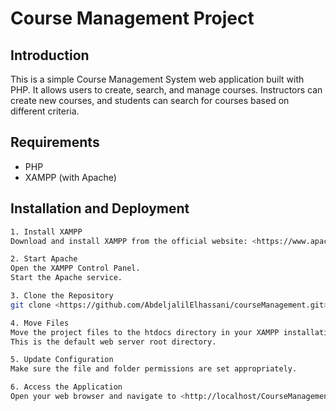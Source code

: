# Course Management Project

## **Introduction**

This is a simple Course Management System web application built with PHP. It allows users to create, search, and manage courses. Instructors can create new courses, and students can search for courses based on different criteria.

## Requirements

- PHP
- XAMPP (with Apache)

## Installation and Deployment

```bash
1. Install XAMPP
Download and install XAMPP from the official website: <https://www.apachefriends.org/index.html>

2. Start Apache
Open the XAMPP Control Panel.
Start the Apache service.

3. Clone the Repository
git clone <https://github.com/AbdeljalilElhassani/courseManagement.git>

4. Move Files
Move the project files to the htdocs directory in your XAMPP installation.
This is the default web server root directory.

5. Update Configuration
Make sure the file and folder permissions are set appropriately.

6. Access the Application
Open your web browser and navigate to <http://localhost/CourseManagement/index.php>.
```
